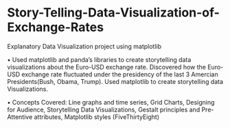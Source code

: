 # Story-Telling-Data-Visualization-of-Exchange-Rates
Explanatory Data Visualization project using matplotlib 

•	Used matplotlib and panda’s libraries to create storytelling data visualizations about the Euro-USD exchange rate. Discovered how the Euro-USD exchange rate fluctuated under the presidency of the last 3 Amercian Presidents(Bush, Obama, Trump). Used matplotlib to create storytelling data Visualizations. 

•	Concepts Covered: Line graphs and time series, Grid Charts, Designing for Audience, Storytelling Data Visualizations, Gestalt principles and Pre-Attentive attributes, Matplotlib styles (FiveThirtyEight)

